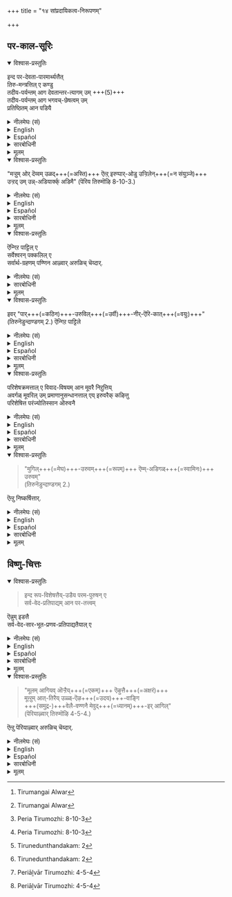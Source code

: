 +++
title = "१४ सांप्रदायिकत्व-निरूपणम्"

+++
## पर-काल-सूरिः
<details open><summary>विश्वास-प्रस्तुतिः</summary>

इन्द पर-देवता-पारमार्थ्यत्तैत्  
तिरु-मन्त्रत्तिल् ए कण्डु  
तदीय-पर्यन्तम् आग देवतान्तर-त्यागम् उम् +++(5)+++  
तदीय-पर्यन्तम् आग भगवच्-छेषत्वम् उम्  
प्रतिष्ठितम् आन पडियै
</details>

<details><summary>नीलमेघः (सं)</summary>

इदं परदेवतापारमार्थ्यं  
श्रीमन्त्रे साक्षात्कृत्य  
तदीय-पर्यन्ततया देवतान्तर-त्यागस्य  
तदीय-पर्यन्ततया भगवच्-छेषत्वस्य च प्रतिष्ठितत्व-प्रकारम्, 
</details>

<details><summary>English</summary>

(The Alwar[^f243] who learnt all spiritual truths directly from the Lord of all)  
discerned the truth about the Supreme Deity in Tirumantra,  
gave up all devotion to other deities  
+++(which extends to their devotees)+++  
and became well established in exclusive devotion to Bhagavān,  
which extends to His devotees  
and also in rendering exclusive service to the Lord and His devotees.  
</details>

<details><summary>Español</summary>

(The Alwar[^f243] who learnt all spiritual truths directly from the Lord of all)  
discerned the truth about the Supreme Deity in Tirumantra,  
gave up all devotion to other deities  
+++(which extends to their devotees)+++  
and became well established in exclusive devotion to Bhagavān,  
which extends to His devotees  
and also in rendering exclusive service to the Lord and His devotees.  
</details>

<details><summary>सारबोधिनी</summary>

इप्पडि देवतापारमार्थ्यनिश्चयमिल्लादवनुक्कु अनन्यशरणत्वम् सिद्धियादॆऩ्ऱु सॊल्लि इन्द देवतापारमार्थ्यत्तैत् तिरुमन्त्रत्तिले यऱिन्दवनुक्कु सिद्धिक्कुम् प्रयोजनङ् गळैत् तिरुमङ्गैयाऴ्वार् तन् पासुरत्ताले अरुळिच्चॆय्दारॆन्गिऱार् इन्द परदेवतापारमार्थ्यत्तै इत्यादिना । तिरुमन्त्रत्तिले कण्डु इति । तिरुमन्त्रत्तिल् कण्डे "मऱ्ऱुमो" रॆन्गिऱ पासुरत्तैयरुळिसॆय्दारॆन्बदु अन्दप्पासुरत् तिन् उत्तरार्धत्तिल् "निन् तिरुवॆट्टॆऴुत्तुम् कऱ्ऱु नान्" ऎन्बदाले सुव्यक्त मागिऱदु.  
तदीयपर्यन्तमाग देवतान्तरत्यागम् प्रतिष्ठितम् आगैयावदु  
सैवर्गळ् सॊल्लुम् रुद्रोत्कर्षवादत्तालुम्,  
पाशुपतादिकळिल् सिद्धिप्पदागच् चॊन्न क्षुद्रफलङ्गळिले आसैयालुम्  
कलङ्गामल् यावदायुषम् निलै निऱ्‌कै.+++(5)+++  
तदीयपर्यन्तमाग भगवच्छेषत्वम् प्रतिष्ठितमागैयावदु स्वतन्त्रात्मज्ञानत्तालुम्, अन्यशेषत्वज्ञानत्तालुम् कलक्कमऱ्ऱु "उन्नडि यार्क्काट्पडुत्ताय्" ऎऩ्ऱु प्रार्थिक्कुम्बडियाय् निऱ्‌कै. 
</details>


<details><summary>मूलम्</summary>

इन्द परदेवतापारमार्थ्यत्तैत् तिरुमन्त्रत्तिले कण्डु तदीयपर्यन्तमाग देवतान्तरत्यागमुम् तदीयपर्यन्तमाग भगवच्छेषत्वमुम् प्रतिष्ठितमान पडियै
</details>

<details open><summary>विश्वास-प्रस्तुतिः</summary>

"मऱ्ऱुम् ओर् दॆय्वम् उळद्+++(=अस्ति)+++ ऎऩ्ऱ् इरुप्पार्-ओडु उऱ्ऱिलेन्+++(=न संयुञ्जे)+++  
उऱ्ऱद् उम् उन्न्-अडियार्क्क् अडिमै" (पॆरिय तिरुमॊऴि 8-10-3.)  
</details>

<details><summary>नीलमेघः (सं)</summary>

> “78 अन्यत् किमपि दैवम् अस्तीत्य् आतिष्ठमानैः सह न संसृज्येय,  
> अङ्गीकृतं च त्वद्-दास-दास्यम्” 
</details>

<details><summary>English</summary>

He gives expression to this in the following verse. 

> "I cannot [^f244] live in agreement with those who hold  
> that there is any other deity (than the Lord);  
> I have also obtained the privilege of rendering service to Thy devotees." 
</details>

<details><summary>Español</summary>

He gives expression to this in the following verse. 

> "I cannot [^f244] live in agreement with those who hold  
> that there is any other deity (than the Lord);  
> I have also obtained the privilege of rendering service to Thy devotees." 
</details>

<details><summary>सारबोधिनी</summary>

मऱ्ऱुमोर् तॆय्व मुळदॆऩ्ऱिरुप्पारोडुऱ्ऱिलेनुऱ्ऱदुमुन्नडियार्क्कडिमैयॆन्गिऱ पाट्टिले इति । इदै पूर्वार्धमागवुडैय पाट्टिले यॆऩ्ऱबडि.  
"मऱ्ऱॆल्लाम् पेसिलुम् निन् तिरुवॆट्टॆऴुत्तुम् कऱ्ऱुनान् कण्णबुरत्तुऱैयम्माने" ऎन्बदु इदिन् उत्तरार्धम्.  
कण्णबुरत्तुऱैयम्माने - तिरुक्कण्णबुरत्तिल् नित्यवासम् पण्णुगिऱ स्वामिये! नान् - उनक्कु दासभूतनान नान्. निन्दिरु वॆट्टॆऴुत्तुम् - उनक्कु प्रतिपादकमान अष्टाक्षरत्तै, कऱ्ऱु - अभ्यसित्तु, मऱ्ऱॆ ल्लाम् - मऱ्ऱुमुळ्ळ अर्थपञ्चकादिकळैयॆल्लाम्, पेसिलुम् - सॊल्लिऱ्ऱेयागिलुम्, मऱ्ऱुम् - उन्नैविड वेऱान, ओर् तैवम् - ऒरु तैवमावदु, उळदु - उण्डु, ऎऩ्ऱिरुप्पारोडु - ऎऩ्ऱु ऎण्णिक्कॊण्डिरुप्पारोडु, देवतान्तरभक्तरोडु ऎन्नबडि. उऱ्ऱिलेन् - संबन्धमुडैयेनल्लेन्. इदनाल् देवतान्तरसंबन्धमिल्लामै कैमुतिकन्यायसिद्धमिऱे. उऱ्ऱदुम् - नान् प्रधानार्थमाग निश्चयित्तदुम्, उन् - उन्नुडैय, अडियार्क्कु - शेषभूतर्गळान भागवतर्गळुक्के, अडिमै - शेषभूतनायिरुप्पदे. तिरुवष्टाक्षरत्तिल् अनेकार्थङ्गळ् सॊल्लप्पट्टि रुन्दालुमवैगळिल् देवतान्तरभक्तर्गळुडैय संबन्धपरित्यागरूपमान सारतमार्थत्तै यनुष्ठानपर्यन्तमाक्किनेन्. भागवतशेषत्वरूपसारतममान वर्थत्तै अभिनिवेशित्तुप्पोन्देन् ऎन्बदु इप्पासुरदात्पर्यम्.
</details>


<details><summary>मूलम्</summary>

"मऱ्ऱुमोर् तॆय्वमुळदॆऩ्ऱिरुप्पारोडु उऱ्ऱिलेन् उऱ्ऱदुमुन्नडियार्क्कडिमै" (पॆरिय तिरुमॊऴि 8-10-3.)  
</details>

<details open><summary>विश्वास-प्रस्तुतिः</summary>

ऎन्गिऱ पाट्टिल् ए  
सर्वेश्वरन् पक्कलिल् ए  
सर्वार्थ-ग्रहणम् पण्णिन आऴ्वार् अरुळिच् चॆय्दार्.  
</details>

<details><summary>नीलमेघः (सं)</summary>

इति गाथायां सर्वेश्वरसन्निधौ सर्वार्थग्राही दिव्यसूरिरनुजग्राह । 
</details>


<details><summary>सारबोधिनी</summary>

सर्वेश्वरनित्यादि । सर्वार्थग्रहणम् पण्णिन - सकल-रहस्यार्थङ्गळैयुम् साक्षात्ताग ग्रहित्त, इदनाल् इव्वाऴ्वारुक्कु आप्ततमत्वम् द्योतितम् आगिऱदु.  
सर्वार्थग्रहणमॆन्बदाल् लौकिकाभरणादिग्रहणम् ध्वनिक्किऱदु.  
</details>


<details><summary>मूलम्</summary>

ऎन्गिऱ पाट्टिले सर्वेश्वरन् पक्कलिले सर्वार्थग्रहणम् पण्णिन आऴ्वाररुळिच्चॆय्दार्.  
</details>

<details open><summary>विश्वास-प्रस्तुतिः</summary>

इवर् "पार्+++(=कठिन)+++-उरुविल्+++(=उर्वी)+++-नीर्-ऎरि-कात्+++(=वयुः)+++" (तिरुनॆडुन्दाण्डगम् 2.) ऎन्गिऱ पाट्टिले
</details>

<details><summary>नीलमेघः (सं)</summary>

अयं "78 पारुरुविल् नीरॆरिगाल्" (कठिनोर्वी जलमग्निर्वायुः) इति गाथायां
</details>


<details><summary>English</summary>

In the verse beginning with "The earth, water, fire, air, ether--having created these," 
</details>

<details><summary>Español</summary>

In the verse beginning with "The earth, water, fire, air, ether--having created these," 
</details>

<details><summary>सारबोधिनी</summary>

इप्पडि परमैकान्तियागप्पोन्द इव्वाऴ्वार् "तिरुनॆडुन्दाण्डग" मॆन्गिऱ प्रबन्धत्तिल् परतत्वत्तै निर्णयित्तारॆन्गिऱार् इवर् पारुरुविल् नीरॆरिगालित्यादिना ।  
 "पारुरुविल् नीरॆरिगाल् विसुम्बुमागिप् पल् वेऱुसमयमुमाय्प् परन्दुनिऩ्ऱ  
 एरुरुविल् मूवरुमे यॆन निऩ्ऱ विमैयवर् तन् दिरुवुरु वेऱॆण्णुम्बोदु  
 ओरुरुवम् पॊन्नुरुवमॊऩ्ऱु सॆन्दी ऒऩ्ऱुमागडलुरुवमॊत्तु निऩ्ऱ  
 मूवुरुवुम् कण्डबोदॊऩ्ऱांसोदि मुगिलुरुवमॆम्मडिगळुरुवन्दाने"  
ऎन्बदु पाट्टु. उरुविल् - अण्डकारणङ्गळान पदार्थङ्गळिल्, पार् - पूमि, नीर् - जलम्, ऎरि - तेजस्सु, काल् - कात्तु, विसुम्बुम् - आगाशमुम्, आगि - तान् उपादा-नभूतनाय् पञ्चभूतङ्गळैयुम् सृष्टित्तु, इत्ताल् समष्टिसृष्टि सॊल्लप्पट्टदु. पल् - समष्टिपोले संख्यातमऩ्ऱिक्के असंख्यातमान, वेऱु - वेऱुबाट्टैयुडैय, अदावदु प्रत्येकम् भिन्नमान, समयमुमाय् - समयम् - व्यवस्थै देवतैकळाराध्यराय् मनुष्यराराधकराय्, देवतैकळुक्कु अमृतम् भोज्यमाय्, मनुष्यनुक्कु अन्नम् भोज्यमाय्, एता-दृशव्यवस्थाविशिष्टमायिरुक्किऱ व्यष्टिसृष्टियैप् पण्णिनवनाय् ऎऩ्ऱबडि. परन्दु निऩ्ऱ - आत्मतया व्यापित्तु निऩ्ऱ, इदऱ्‌कु आंसोदि ऎन्बदोडन्वयम्. एरु रुविल् - एऱ्ऱदान उरुविल्, अऴगियदान उरुवत्तिलॆऩ्ऱबडि. भगवच्छरीरत्वेनोद्देश्यमान जगतीति यावत् । मुमुक्षुक्कळुक्कु त्याज्यमान जगत्ते ‘‘जगत्सर्वं शरीरं ते’’ ऎन्गिऱबडिये भगवच्छरीरत्वाकारत्ताले उद्देश्यमायिरुक्कुमिऱे. मूवरुमेयॆन निऩ्ऱ - मूऩ्ऱुबेर्गळे प्रधानर्गळॆऩ्ऱुम्बडि निऩ्ऱ, आराध्यरान देवतैकळिल् इन्द्रादिदेवतैकळैक्कऴित्तु परिशेषक्रमत्ताले सृष्टिस्थितिसंहारकर्तृत्वत्ताले मूवरे प्रधानरॆऩ्ऱु वादिकळ् सॊल्लुम्बडि निऩ्ऱवर्गळान ऎऩ्ऱबडि. इमैयवर्दम् - अनिमिषत्वेन तुल्यर्गळान ब्रह्मविष्णुरुद्रर्गळुडैय. तिरुवुरु - श्लाघ्यङ्गळान स्वभावङ्गळै, इङ्गु तमक्कु उद्देश्यमिल्लाद ब्रह्मरुद्रस्वभावङ्गळैयुम् सेर्त्तु तिरुवुरु ऎऩ्ऱु श्लाघित्तुच् चॊन्नदु, अवर्गळैप्पोले अवर्गळुडैय शरीरमुम् ईश्वरशरीरमागैयाले. वेऱु - तनित्तनिये, ऎण्णुम्बोदु - अनुसन्धिक्कुम् पोदु, शरीरात्मभावम् सॊल्लुगिऱ प्रमाणङ्गळैप् पारादे इवर्गळैत् तनित् तनिये स्वतन्त्रमाग अनुसन्धिक्कुम्बोदॆऩ्ऱबडि. ओरुरुवम् - ऒरु स्वभावम्, पॊन्नुरुवम् - पॊन्निन् स्वभावम्, सुवर्णत्तिन् स्वभावम् सर्वाभरणङ्गळैयुम् पण्ण योग्यमायिरुक्कुमाप्पोले ब्रह्माविनुडैय स्वभावम् सर्वसृष्टियोग्यमायिरुक्कु मॆऩ्ऱबडि. ऒऩ्ऱु सॆन्दी - सिवनुडैय स्वभावम् सिवन्दवग्निपोले सर्वसंहारयोग्यमायिरुक्कुम्. ऒऩ्ऱु - विष्णुविनुडैय स्वभावम्, मागडलुरुवम् - पॆरिय समुद्रस्वभावमायिरुक्कुम्. समुद्रस्वभावम्बोले विष्णुविनुडैय स्वभावम् कण्डार्क्कु श्रमहरमायुम्, सर्वपदार्थङ्गळैयुम् तन्नुळ्ळे इट्टुवैत्तु रक्षिप्पदायुमिरुक्कुम्. ऒत्तु निऩ्ऱ - सेर्न्दु निऩ्ऱ, अवरवर् व्यपारङ्गळोडु सेर्न्दु निऩ्ऱ ऎऩ्ऱबडि. मूवुरुवुम् - मूऩ्ऱु स्वभावङ्गळैयुम्, कण्डबोदु - शरीरात्मभावादिपरङ्गळान प्रमाणङ्गळैक् कूट्टिक्कॊण्डु प्रमाणङ्गळॆल्लात्तालुम् अनुसन्धिक्कुम्बोदु ऎऩ्ऱबडि. आंसोदि ऒऩ्ऱु - समीचीनमान ज्योतिस् ऒऩ्ऱे. सर्वजनकमायुम्, सर्वात्मभूतमायुम्, सर्वशेषियुमान ज्योतिस् ऒऩ्ऱे मऱ्ऱिरण्डुमऩ्ऱॆऩ्ऱबडि. मुगिलुरुवम् ताने - श्रमहरमान मेघश्यामळमान उरुवमे, ऎम्मडिगळ् - ऎन्स्वामियिनुडैय, उरुवम् - दिव्यरूपमॆन्बदु पासुरार्थम्. 
</details>


<details><summary>मूलम्</summary>

इवर् "पारुरुविल् नीरॆरिगाल्" (तिरुनॆडुन्दाण्डगम् 2.) ऎन्गिऱ पाट्टिले
</details>

<details open><summary>विश्वास-प्रस्तुतिः</summary>

परिशेषक्रमत्ताल् ए विवाद-विषयम् आन मूवरै निऱुत्तिय्  
अवर्गळ् मूवरिल् उम् प्रमाणानुसन्धानत्ताल् एय् इरुवरैक् कऴित्तु  
परिशेषित्त परंज्योतिस्सान ऒरुवनै
</details>

<details><summary>नीलमेघः (सं)</summary>

परिशेषक्रमेण विवादविषयान् त्रीन् स्थापयित्वा  
तेषु त्रिषु प्रमाणानुसन्धानेन द्वौ निरस्य  
परिशेषितं परज्योतीरूपमेकं 
</details>

<details><summary>English</summary>

the Alwar places (before himself) the three gods concerned in this controversy and,  
after a consideration of pramāṇas,  
ignores two of them  
and decides on the remaining deity who is Supreme Light[^f245] 
</details>

<details><summary>Español</summary>

the Alwar places (before himself) the three gods concerned in this controversy and,  
after a consideration of pramāṇas,  
ignores two of them  
and decides on the remaining deity who is Supreme Light[^f245] 
</details>

<details><summary>सारबोधिनी</summary>

इदिन् तात्पर्यत्तैयरुळिच् चॆय्गिऱार् परिशेषक्रमत्ताले विवादविषयमान मूवरै निऱुत्ति इति । ‘‘त्रीणि शता त्रीषहस्राण्यग्निं त्रिꣳशच्च देवा नव चासपर्यन्’’ (अस्यायमर्थः । अग्निं परि – अग्नेःपरितः, त्रिꣳशच्च नव च त्रीणि शता त्रीसहस्राणि देवाः आसन् - आराध्यत्वेनावर्तन्त ।) ऎऩ्ऱु सॊल्लप्पट्ट (3339) मूवायिरत्तु मुन्नूऱ्ऱिमुप्पत्तॊन्बदु देवतैकळैयुम् आश्रयणीयर्गळागच् चॊल्लि, अदिल् जगत्कारणवस्तुवे प्रधानमाग आश्रयणीयमाग 'कारणन्तु ध्येयः' ऎऩ्ऱु वेदान्तम् सॊल्लुगैयाल् सृष्टिस्थितिसंहारकारणमान विवादविषयरान मूवरान ब्रह्मविष्णुरुद्रर्गळैये परिशिष्टर्गळागत् तिरुत्तियॆऩ्ऱबडि. इदु "ओरुरुविल् मूवरुमे यॆन निऩ्ऱ" ऎन्बदिन् तात्पर्यार्थम्. अवर्गळ् मूवरिलुम् - अन्द मूऩ्ऱुबेर्गळुडैय मध्यत्तिलुम्, प्रमाणानुसन्धानत्ताले - ‘‘नारायणाद्ब्रह्माजायते’’ ‘‘नारायणाद्रुदो जायते’’ ‘‘स ब्रह्मा स शिवः’’ इत्यादियान नारायणनुक्के ब्रह्मरुद्रादि कारणत्वम् सॊल्लुगिऱ प्रमाणत्तिनुडैयवुम्, शरीरात्मभावत्ताले नारायणनोडु सामानाधिकरण्यम् सॊल्लुगिऱ प्रमाणत्तिनुडैयवुमनुसन्धानत्ताले, इदु "मूवुरुवुम् कण्डबोदॊऩ्ऱाम् सोदि" ऎन्गिऱ विडत्तिल् "कण्डबोदु" ऎन्गिऱवंसत्तिन् तात्पर्यार्थम्.  
इरुवरैक्कऴित्तु इति । "ऒऩ्ऱांसोदि" ऎन्बदाल् मऱ्ऱिरुवरैक्कऴित्तारॆन्बदु स्वतस्सिद्धमिऱे.  
परिशेषित्त परंज्योतिस्सानवॊरुवनै इति । कार्यमागैयाले कारणमऩ्ऱिक्के इरुवर् कऴिन्दाल् परिशिष्टनान ‘‘नारायणपरो ज्योतिः’’ ऎऩ्ऱु सॊल्लप्पट्ट परंज्योतिस्सानवॊरुवनै यॆऩ्ऱबडि.  

</details>


<details><summary>मूलम्</summary>

परिशेषक्रमत्ताले विवादविषयमान मूवरै निऱुत्तियवर्गळ् मूवरिलुम् प्रमाणानुसन्धानत्तालेय् इरुवरैक् कऴित्तु  
परिशेषित्त परंज्योतिस्सान ऒरुवनै
</details>


<details open><summary>विश्वास-प्रस्तुतिः</summary>

> "मुगिल्+++(=मेघ)+++-उरुवम्+++(=रूपम्)+++ ऎम्म्-अडिगळ्+++(=स्वामिनः)+++ उरुवम्"  
> (तिरुनॆडुन्दाण्डगम् 2.) 

ऎऩ्ऱु निष्कर्षित्तार्.
</details>

<details><summary>नीलमेघः (सं)</summary>

“मेघसदृशरूपमस्मत्वामिनो रूपम्" इति निश्चकर्ष । 
</details>

<details><summary>English</summary>

"as His god having a complexion resembling that of a cloud." 
</details>

<details><summary>Español</summary>

"as His god having a complexion resembling that of a cloud." 
</details>


<details><summary>सारबोधिनी</summary>

मुगिलुरुवमॆम्मडिगळुरुवमॆऩ्ऱु निष्कर्षित्तार् इति । मुगिलुरुवम् - मेघश्यामळमान रूपम्दाने, ऎम्मडिगळुरुवम् - नम् स्वामियिनुडैय उरुवम्. इप्पडि प्रमाणपरामर्शम्बण्णि परिशेषन्यायत्तै सञ्चरिप्पित्तु सर्वस्वामियाग आऴ्वार् निष्कर्षित्त परंज्योतिस्सोडे ब्रह्मरुद्रादिकळुक्कु साम्यैक्यङ्गळ् सर्वात्मना घटियातॆऩ्ऱु तिरुवुळ्ळम्.
</details>



<details><summary>मूलम्</summary>

"मुगिलुरुवमॆम्मडिगळुरुवम्" (तिरुनॆडुन्दाण्डगम् 2.) ऎऩ्ऱु निष्कर्षित्तार्.
</details>

## विष्णु-चित्तः

<details open><summary>विश्वास-प्रस्तुतिः</summary>

> इन्द रूप-विशेषत्तैय्-उडैय परम-पुरुषन् ए  
सर्व-वेद-प्रतिपाद्यम् आन पर-तत्त्वम्  

ऎन्नुम् इडत्तै  
सर्व-वेद-सार-भूत-प्रणव-प्रतिपाद्यतैयाल् ए 
</details>

<details><summary>नीलमेघः (सं)</summary>

एतद्-रूप-विशिष्टः परमपुरुष एव  
सर्व-वेद-प्रतिपाद्यं पर-तत्त्वम् 

इत्य् एतम् अर्थं  
सर्व-वेद-सार-भूतप्रणव-प्रतिपाद्यतया 

</details>

<details><summary>English</summary>

Periāḻvār also declares in the following verse  
that the deity who is of this form and complexion is the Supreme Reality (Tattva)  
described in all the Vedas ;  

</details>

<details><summary>Español</summary>

Periāḻvār also declares in the following verse  
that the deity who is of this form and complexion is the Supreme Reality (Tattva)  
described in all the Vedas ;  

</details>


<details><summary>सारबोधिनी</summary>

इन्द नीलमेघश्यामळरूपैयान देवतैये सर्ववेदसारप्रणवप्रतिपाद्यतया सर्ववेदप्रतिपाद्यैयॆऩ्ऱुम् अदुवे आश्रयणीयै ऎऩ्ऱुम् पॆरियाऴ्वार् अरुळिच्चॆय्दारॆन्गिऱार् इन्द रूपविशेषत्तैयुडैय परमपुरुषने इत्यादियाल्.  
रूपविशेषम् - श्यामळरूपम्, परतत्त्वमॆन्नुमिडत्तै - परतत्त्वमॆन्गिऱ विषयत्तै, सर्ववेदसारभूतप्रणवप्रतिपाद्यतैयाले इति ।  
सकलवेदसारभूतप्रणवप्रतिपाद्यपरतत्वम् नीलरूपमॆऩ्ऱाल् अन्द नीलरूपभगवाने सर्ववेदप्रतिपाद्यपरतत्त्वमॆऩ्ऱु सिद्धिक्कुमिऱे.  
</details>

<details><summary>मूलम्</summary>

इन्द रूपविशेषत्तैयुडैय परमपुरुषने सर्ववेदप्रतिपाद्यमान परतत्वमॆन्नुमिडत्तै सर्ववेदसारभूतप्रणवप्रतिपाद्यतैयाले 
</details>

<details open><summary>विश्वास-प्रस्तुतिः</summary>

> "मूलम् आगियव् ऒऱ्ऱैय्+++(=एकम्)+++ ऎऴुत्तै+++(=अक्षरं)+++  
> मूऩ्ऱुम् आत्-तिरैय् उळ्ळ्-ऎऴ+++(=उदय)+++-वाङ्गि  
> +++(समुद्र-)+++वेलै-वण्णनै मेवुद्+++(=ध्यानम्)+++-इर् आगिल्"  
> (पॆरियाऴ्वार् तिरुमॊऴि 4-5-4.) 

ऎऩ्ऱु पॆरियाऴ्वार् अरुळिच् चॆय्दार्.
</details>

<details><summary>नीलमेघः (सं)</summary>

> मूलभूतम् एकाक्षरं त्रि-मात्रोन्मेषगर्भम् उच्चार्य  
> समुद्रवर्णं भावयत चेत्

इति महादिव्यसूरिः ( श्रीविष्णुचित्तसूरिः ) अनुजग्राह ॥ 
</details>

<details><summary>English</summary>

"If you [^f246] meditate on the god who is of the colour of the ocean  
by uttering the origin of all Veda, namely, the syllable aum with three mātras (metrical units) etc. etc."
</details>

<details><summary>Español</summary>

"If you [^f246] meditate on the god who is of the colour of the ocean  
by uttering the origin of all Veda, namely, the syllable aum with three mātras (metrical units) etc. etc."
</details>

<details><summary>सारबोधिनी</summary>

मूलमागियवित्यादि । मूलमागिय - सकलवेदमूलमागिय, ऒऱ्ऱैयॆऴुत्तै - 'गिरामस्म्येकमक्षर'मॆऩ्ऱु सॊल्लप्पट्ट प्रणवत्तै, मूऩ्ऱु मात्तिरैयुळ्ळॆऴ - ‘‘यः पुनरेतं त्रिमात्रेणोमित्येतेनैवाक्षरेण परं पुरुषमभिध्यायीत’’ ऎऩ्ऱु श्रुतियिल् सॊन्नबडि त्रिमात्रमाग हृदयत्तुक्कुळ्ळे विळङ्गुम्बडियाग, उपांशुवाग यॆऩ्ऱबडि. वाङ्गि - उच्चरित्तुक्कॊण्डु, वेलैवण्णनै - अन्द प्रणवप्रतिपाद्यनान समुद्रश्यामळनान भगवानै, मेवुदिरागिल् - आदरवोडु ध्यानम् पण्णुवीर्गळागिल्, इङ्गु सर्ववेदसारमान त्रिमात्रप्रणवत्ताले ध्येयनुम्, प्रतिपाद्यनुम् समुद्रम् पोऩ्ऱवन् ऎऩ्ऱदाल् अप्पडि प्रणवप्रतिपाद्यनाय् समुद्रम्बोऩ्ऱवने सर्ववेदप्रतिपाद्यनॆऩ्ऱु स्वरसतः प्रतीतमागुमिऱे.
</details>


<details><summary>मूलम्</summary>

"मूलमागिय वॊऱ्ऱैयॆऴुत्तै मूऩ्ऱुमात्तिरै युळ्ळॆऴवाङ्गि वेलैवण्णनै मेवुदिरागिल्" (पॆरियाऴ्वार् तिरुमॊऴि 4-5-4.) ऎऩ्ऱु पॆरियाऴ्वाररुळिच् चॆय्दार्.
</details>




[^f239]: Tiruvoymozhi: 3-2-1

[^f240]: Tiruvoymozni 5-8-8

[^f241]: Tiruvoymozhi: 10-10-3

[^f242]: Perumal Tirumozhi: 5-1

[^f243]: Tirumangai Alwar

[^f244]: Peria Tirumozhi: 8-10-3

[^f245]: Tirunedunthandakam: 2

[^f246]: Periāḻvār Tirumozhi: 4-5-4
